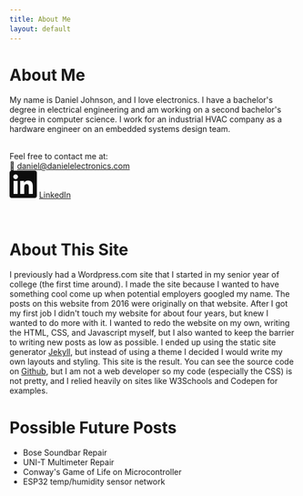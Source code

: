 ```yaml
---
title: About Me
layout: default
---
```

About Me
==========
My name is Daniel Johnson, and I love electronics. I have a bachelor's degree in electrical engineering and am working on a second bachelor's degree in computer science. I work for an industrial HVAC company as a hardware engineer on an embedded systems design team.
<span id="contact"></span>
<br>
<br>

Feel free to contact me at:  
📧 [daniel@danielelectronics.com](mailto:daniel@danielelectronics.com)  
<img class = "icon" src="/assets/images/linkedin.svg"> [LinkedIn ](https://www.linkedin.com/in/danielelectronics/)  
<p id="about"></p>
<br>

About This Site
==========
I previously had a Wordpress.com site that I started in my senior year of college (the first time around). I made the site because I wanted to have something cool come up when potential employers googled my name. The posts on this website from 2016 were originally on that website. After I got my first job I didn't touch my website for about four years, but knew I wanted to do more with it. I wanted to redo the website on my own, writing the HTML, CSS, and Javascript myself, but I also wanted to keep the barrier to writing new posts as low as possible. I ended up using the static site generator [Jekyll](https://jekyllrb.com/), but instead of using a theme I decided I would write my own layouts and styling. This site is the result. You can see the source code on [Github](https://github.com/danielelectronics/danielelectronics.github.io), but I am not a web developer so my code (especially the CSS) is not pretty, and I relied heavily on sites like W3Schools and Codepen for examples.


Possible Future Posts
==============
* Bose Soundbar Repair
* UNI-T Multimeter Repair
* Conway's Game of Life on Microcontroller
* ESP32 temp/humidity sensor network

